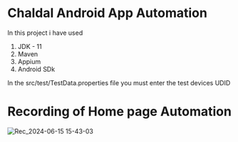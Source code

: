 # Chaldal Android App Automation

In this project i have used
1. JDK - 11
2. Maven
3. Appium
4. Android SDk

In the src/test/TestData.properties file you must enter the test devices UDID 

# Recording of Home page Automation


![Rec_2024-06-15 15-43-03](https://github.com/KhairunNaharNowrin/ChaldalShoppingAutomation/assets/32488952/95d5ddd8-382d-44e7-b365-21f222e71fdd)
